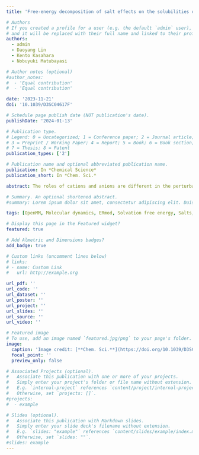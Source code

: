 ```yaml
---
title: 'Free-energy decomposition of salt effects on the solubilities of small molecules and the role of excluded-volume effects'

# Authors
# If you created a profile for a user (e.g. the default `admin` user), write the username (folder name) here
# and it will be replaced with their full name and linked to their profile.
authors:
  - admin
  - Daoyang Lin
  - Kento Kasahara
  - Nobuyuki Matubayasi 

# Author notes (optional)
#author_notes:
#  - 'Equal contribution'
#  - 'Equal contribution'

date: '2023-11-21'
doi: '10.1039/D3SC04617F'

# Schedule page publish date (NOT publication's date).
publishDate: '2024-01-13'

# Publication type.
# Legend: 0 = Uncategorized; 1 = Conference paper; 2 = Journal article;
# 3 = Preprint / Working Paper; 4 = Report; 5 = Book; 6 = Book section;
# 7 = Thesis; 8 = Patent
publication_types: ['2']

# Publication name and optional abbreviated publication name.
publication: In *Chemical Science*
publication_short: In *Chem. Sci.*

abstract: The roles of cations and anions are different in the perturbation on solvation, and thus, the analyses of the separated contributions from cations and anions are useful to establish molecular pictures of ion-specific effects. In this work, we investigate the effects of cations, anions, and water separately in the solvation of *n*-alcohols and *n*-alkanes by free-energy decomposition. By utilising energy-representation theory of solvation, we address the contributions arising from the direct solute–solvent interactions and the excluded-volume effects. It is found that the change in solvation of *n*-alcohols and *n*-alkanes upon addition of salt depends primarily on the anion species. The direct interaction between the anion and solute is in agreement with the Setschenow coefficient in terms of the ranking of salting-in and salting-out for *n*-alkanes, which corresponds to the extent of accumulation of the anion on the solute surface. For each of the *n*-alcohols and *n*-alkanes examined, the excluded-volume component in the Setschenow coefficient is well correlated to the (total) Setschenow coefficient when the salt effects are concerned. The ranking of the excluded-volume component in the variation of the salt species is parallel to the water contribution, which is correlated further to the change in the water density upon the addition of the salt. 

# Summary. An optional shortened abstract.
#summary: Lorem ipsum dolor sit amet, consectetur adipiscing elit. Duis posuere tellus ac convallis placerat. Proin tincidunt magna sed ex sollicitudin condimentum.

tags: [OpenMM, Molecular dynamics, ERmod, Solvation free energy, Salts, Open access]

# Display this page in the Featured widget?
featured: true

# Add Almetric and Dimensions badges?
add_badge: true

# Custom links (uncomment lines below)
# links:
# - name: Custom Link
#   url: http://example.org

url_pdf: ''
url_code: ''
url_dataset: ''
url_poster: ''
url_project: ''
url_slides: ''
url_source: ''
url_video: ''

# Featured image
# To use, add an image named `featured.jpg/png` to your page's folder.
image:
  caption: 'Image credit: [**Chem. Sci.**](https://doi.org/10.1039/D3SC04617F)'
  focal_point: ''
  preview_only: false

# Associated Projects (optional).
#   Associate this publication with one or more of your projects.
#   Simply enter your project's folder or file name without extension.
#   E.g. `internal-project` references `content/project/internal-project/index.md`.
#   Otherwise, set `projects: []`.
#projects:
#  - example

# Slides (optional).
#   Associate this publication with Markdown slides.
#   Simply enter your slide deck's filename without extension.
#   E.g. `slides: "example"` references `content/slides/example/index.md`.
#   Otherwise, set `slides: ""`.
#slides: example
---
```


